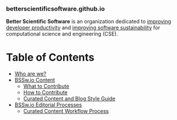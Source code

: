 ### betterscientificsoftware.github.io

**Better Scientific Software** is an organization dedicated to [improving developer productivity](Site/Categories/Topics/WhatIsProductivity.md) and [improving software sustainability](Site/Categories/Topics/WhatIsSustainability.md) for computational science and engineering (CSE).

Table of Contents
=================

<!--ts-->
   * [Who are we?](Documentation/WhoAreWe.md)
   * [BSSw.io Content](#README.md)
     * [What to Contribute](WhatToContribute.md)
     * [How to Contribute](HowToContribute.md)	
     * [Curated Content and Blog Style Guide](ContentStyleGuide.md)
   * [BSSw.io Editorial Processes](#README.md)
     * [Curated Content Workflow Process](Site/CuratedContentEditorialWorkflow.md)
<!--te-->


<!---
Publish: no
---!>
